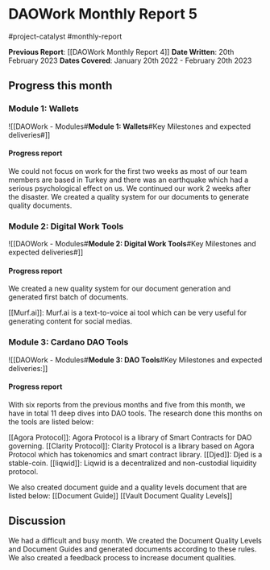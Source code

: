 # DAOWork Monthly Report 5
#project-catalyst #monthly-report

**Previous Report**: [[DAOWork Monthly Report 4]]
**Date Written**: 20th February 2023
**Dates Covered**: January 20th 2022 - February 20th 2023

## Progress this month

### Module 1: Wallets
![[DAOWork - Modules#**Module 1: Wallets**#Key Milestones and expected deliveries#]]

#### Progress report

We could not focus on work for the first two weeks as most of our team members are based in Turkey and there was an earthquake which had a serious psychological effect on us. We continued our work 2 weeks after the disaster. We created a quality system for our documents to generate quality documents.

### Module 2: Digital Work Tools
![[DAOWork - Modules#**Module 2: Digital Work Tools**#Key Milestones and expected deliveries#]]

#### Progress report
We created a new quality system for our document generation and generated first batch of documents.

[[Murf.ai]]: Murf.ai is a text-to-voice ai tool which can be very useful for generating content for social medias.

### Module 3: Cardano DAO Tools
![[DAOWork - Modules#**Module 3: DAO Tools**#Key Milestones and expected deliveries:]]

#### Progress report

With six reports from the previous months and five from this month, we have in total 11 deep dives into DAO tools. The research done this months on the tools are listed below:

[[Agora Protocol]]: Agora Protocol is a library of Smart Contracts for DAO governing.
[[Clarity Protocol]]: Clarity Protocol is a library based on Agora Protocol which has tokenomics and smart contract library.
[[Djed]]: Djed is a stable-coin.
[[liqwid]]: Liqwid is a decentralized and non-custodial liquidity protocol.


We also created document guide and a quality levels document that are listed below:
[[Document Guide]]
[[Vault Document Quality Levels]]

## Discussion

We had a difficult and busy month. We created the Document Quality Levels and Document Guides and generated documents according to these rules. We also created a feedback process to increase document qualities.